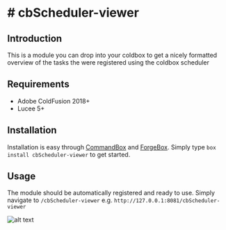 
# # [](https://www.forgebox.io/view/cbScheduler-viewer#cbscheduler-viewer)cbScheduler-viewer

## Introduction

This is a module you can drop into your coldbox to get a nicely formatted overview of the tasks the were registered using the coldbox scheduler

## Requirements

+ Adobe ColdFusion 2018+
+ Lucee 5+

## Installation

Installation is easy through [CommandBox](https://www.ortussolutions.com/products/commandbox) and [ForgeBox](https://www.coldbox.org/forgebox).  Simply type `box install cbScheduler-viewer` to get started.

## Usage
The module should be automatically registered and ready to use. Simply navigate to `/cbScheduler-viewer`
e.g. `http://127.0.0.1:8081/cbScheduler-viewer`

![alt text](https://github.com/ryanalbrecht/cbScheduler-viewer/blob/main/preview.png?raw=true)
